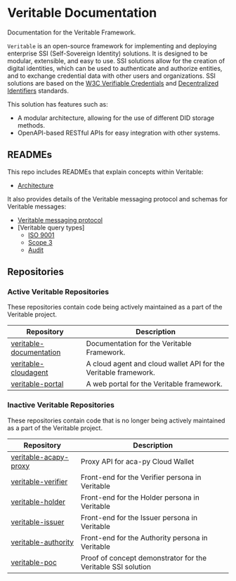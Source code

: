 # Veritable Documentation

Documentation for the Veritable Framework.

`Veritable` is an open-source framework for implementing and deploying enterprise SSI (Self-Sovereign Identity) solutions. It is designed to be modular, extensible, and easy to use.  SSI solutions allow for the creation of digital identities, which can be used to authenticate and authorize entities, and to exchange credential data with other users and organizations.  SSI solutions are based on the [W3C Verifiable Credentials](https://www.w3.org/TR/vc-data-model/) and [Decentralized Identifiers](https://www.w3.org/TR/did-core/) standards.

This solution has features such as:
* A modular architecture, allowing for the use of different DID storage methods.
* OpenAPI-based RESTful APIs for easy integration with other systems.

## READMEs
This repo includes READMEs that explain concepts within Veritable:
* [Architecture](docs/architecture.md)

It also provides details of the Veritable messaging protocol and schemas for
Veritable messages:
* [Veritable messaging protocol](schemas/veritable_messaging/0.1/README.md)
* [Veritable query types]
  * [ISO 9001](schemas/veritable_messaging/query_types/iso_9001/0.1/README.md)
  * [Scope 3](schemas/veritable_messaging/query_types/scope_3/0.1/README.md)
  * [Audit](schemas/veritable_messaging/query_types/audit/0.1/README.md)

## Repositories
### Active Veritable Repositories
These repositories contain code being actively maintained as a part of the Veritable project.

| Repository | Description |
| --- | --- |
| [veritable-documentation](https://github.com/digicatapult/veritable-documentation) | Documentation for the Veritable Framework. |
| [veritable-cloudagent](https://github.com/digicatapult/veritable-cloudagent) | A cloud agent and cloud wallet API for the Veritable framework. |
| [veritable-portal](https://github.com/digicatapult/veritable-portal) | A web portal for the Veritable framework. |

### Inactive Veritable Repositories
These repositories contain code that is no longer being actively maintained as a part of the Veritable project.

| Repository | Description |
| --- | --- |
| [veritable-acapy-proxy](https://github.com/digicatapult/veritable-acapy-proxy) | Proxy API for aca-py Cloud Wallet |
| [veritable-verifier](https://github.com/digicatapult/veritable-verifier) | Front-end for the Verifier persona in Veritable |
| [veritable-holder](https://github.com/digicatapult/veritable-holder) | Front-end for the Holder persona in Veritable |
| [veritable-issuer](https://github.com/digicatapult/veritable-issuer) | Front-end for the Issuer persona in Veritable |
| [veritable-authority](https://github.com/digicatapult/veritable-authority) | Front-end for the Authority persona in Veritable |
| [veritable-poc](https://github.com/digicatapult/veritable-poc) | Proof of concept demonstrator for the Veritable SSI solution |
